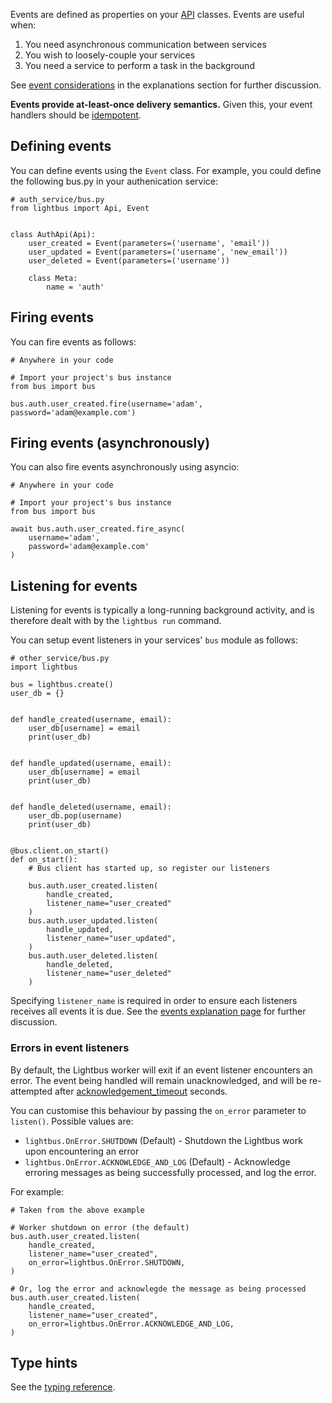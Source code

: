 Events are defined as properties on your [API](apis.md) classes.
Events are useful when:

1. You need asynchronous communication between services
1. You wish to loosely-couple your services
1. You need a service to perform a task in the background

See [event considerations] in the explanations section for further
discussion.

**Events provide at-least-once delivery semantics.** Given this,
your event handlers should be [idempotent].

## Defining events

You can define events using the `Event` class. For example,
you could define the following bus.py in your authenication service:

```python3
# auth_service/bus.py
from lightbus import Api, Event


class AuthApi(Api):
    user_created = Event(parameters=('username', 'email'))
    user_updated = Event(parameters=('username', 'new_email'))
    user_deleted = Event(parameters=('username'))

    class Meta:
        name = 'auth'
```

## Firing events

You can fire events as follows:

```python3
# Anywhere in your code

# Import your project's bus instance
from bus import bus

bus.auth.user_created.fire(username='adam', password='adam@example.com')
```

## Firing events (asynchronously)

You can also fire events asynchronously using asyncio:

```python3
# Anywhere in your code

# Import your project's bus instance
from bus import bus

await bus.auth.user_created.fire_async(
    username='adam',
    password='adam@example.com'
)
```

## Listening for events

Listening for events is typically a long-running background
activity, and is therefore dealt with by the `lightbus run`
command.

You can setup event listeners in your services' `bus` module
as follows:

```python3
# other_service/bus.py
import lightbus

bus = lightbus.create()
user_db = {}


def handle_created(username, email):
    user_db[username] = email
    print(user_db)


def handle_updated(username, email):
    user_db[username] = email
    print(user_db)


def handle_deleted(username, email):
    user_db.pop(username)
    print(user_db)


@bus.client.on_start()
def on_start():
    # Bus client has started up, so register our listeners

    bus.auth.user_created.listen(
        handle_created,
        listener_name="user_created"
    )
    bus.auth.user_updated.listen(
        handle_updated,
        listener_name="user_updated",
    )
    bus.auth.user_deleted.listen(
        handle_deleted,
        listener_name="user_deleted"
    )

```

Specifying `listener_name` is required in order to ensure 
each listeners receives all events it is due.
See the [events explanation page] for further discussion.

### Errors in event listeners

By default, the Lightbus worker will exit if an event listener encounters an error. 
The event being handled will remain unacknowledged, and will be re-attempted 
after [acknowledgement_timeout] seconds.

You can customise this behaviour by passing the `on_error` parameter to `listen()`.
Possible values are:

* `lightbus.OnError.SHUTDOWN` (Default) - Shutdown the Lightbus work upon encountering an error
* `lightbus.OnError.ACKNOWLEDGE_AND_LOG` (Default) - Acknowledge erroring messages as being successfully processed,
  and log the error.

For example:

```python3
# Taken from the above example

# Worker shutdown on error (the default)
bus.auth.user_created.listen(
    handle_created,
    listener_name="user_created",
    on_error=lightbus.OnError.SHUTDOWN,
)

# Or, log the error and acknowlegde the message as being processed
bus.auth.user_created.listen(
    handle_created,
    listener_name="user_created",
    on_error=lightbus.OnError.ACKNOWLEDGE_AND_LOG,
)
```

## Type hints

See the [typing reference](typing.md).


[idempotent]: https://en.wikipedia.org/wiki/Idempotence
[event considerations]: ../explanation/events.md#considerations
[events explanation page]: ../explanation/events.md
[acknowledgement_timeout]: transport-configuration.md#acknowledgement_timeout

